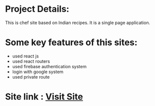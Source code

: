 # Project Details:
This is chef site based on Indian recipes. It is a single page application.
# Some key features of this sites:
- used react js
- used react routers
- used firebase authentication system
- login with google system
- used private route
# Site link : <a href="https://indian-tadka-400f2.web.app/" target="_blank">Visit Site</a>